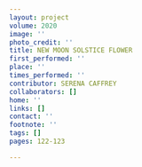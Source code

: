 ```yaml
---
layout: project
volume: 2020
image: ''
photo_credit: ''
title: NEW MOON SOLSTICE FLOWER
first_performed: ''
place: ''
times_performed: ''
contributor: SERENA CAFFREY
collaborators: []
home: ''
links: []
contact: ''
footnote: ''
tags: []
pages: 122-123

---
```




